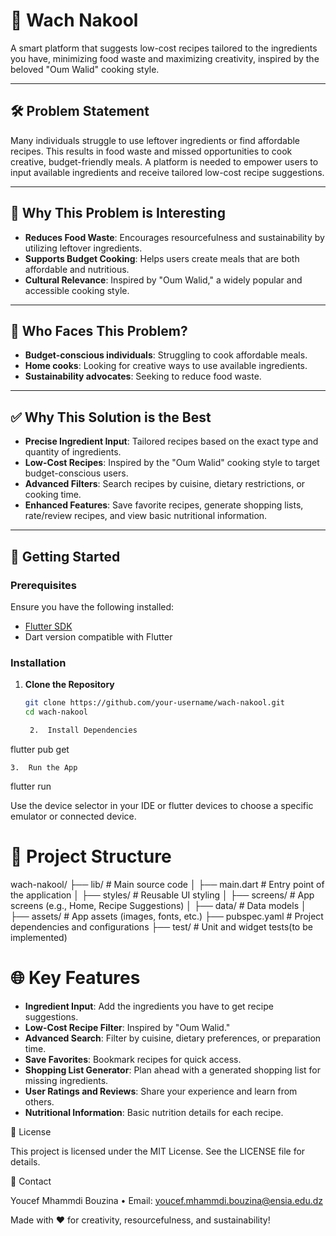 # 🥘 **Wach Nakool**  

A smart platform that suggests low-cost recipes tailored to the ingredients you have, minimizing food waste and maximizing creativity, inspired by the beloved "Oum Walid" cooking style.  

---

## 🛠️ **Problem Statement**  
Many individuals struggle to use leftover ingredients or find affordable recipes. This results in food waste and missed opportunities to cook creative, budget-friendly meals. A platform is needed to empower users to input available ingredients and receive tailored low-cost recipe suggestions.  

---

## 🌟 **Why This Problem is Interesting**  
- **Reduces Food Waste**: Encourages resourcefulness and sustainability by utilizing leftover ingredients.  
- **Supports Budget Cooking**: Helps users create meals that are both affordable and nutritious.  
- **Cultural Relevance**: Inspired by "Oum Walid," a widely popular and accessible cooking style.  

---

## 👥 **Who Faces This Problem?**  
- **Budget-conscious individuals**: Struggling to cook affordable meals.  
- **Home cooks**: Looking for creative ways to use available ingredients.  
- **Sustainability advocates**: Seeking to reduce food waste.  

---

## ✅ **Why This Solution is the Best**  
- **Precise Ingredient Input**: Tailored recipes based on the exact type and quantity of ingredients.  
- **Low-Cost Recipes**: Inspired by the "Oum Walid" cooking style to target budget-conscious users.  
- **Advanced Filters**: Search recipes by cuisine, dietary restrictions, or cooking time.  
- **Enhanced Features**: Save favorite recipes, generate shopping lists, rate/review recipes, and view basic nutritional information.  

---

## 🚀 **Getting Started**  

### Prerequisites  
Ensure you have the following installed:  
- [Flutter SDK](https://docs.flutter.dev/get-started/install)  
- Dart version compatible with Flutter  

### Installation  

1. **Clone the Repository**  
   ```bash
   git clone https://github.com/your-username/wach-nakool.git
   cd wach-nakool

	2.	Install Dependencies

flutter pub get


	3.	Run the App

flutter run

Use the device selector in your IDE or flutter devices to choose a specific emulator or connected device.

# 📂 Project Structure

wach-nakool/
├── lib/                     # Main source code
│   ├── main.dart            # Entry point of the application
│   ├── styles/             # Reusable UI styling
│   ├── screens/             # App screens (e.g., Home, Recipe Suggestions)
│   ├── data/              # Data models
│  
├── assets/                  # App assets (images, fonts, etc.)
├── pubspec.yaml             # Project dependencies and configurations
├── test/                    # Unit and widget tests(to be implemented)

# 🌐 Key Features

- **Ingredient Input**: Add the ingredients you have to get recipe suggestions.
- **Low-Cost Recipe Filter**: Inspired by "Oum Walid."
- **Advanced Search**: Filter by cuisine, dietary preferences, or preparation time.
- **Save Favorites**: Bookmark recipes for quick access.
- **Shopping List Generator**: Plan ahead with a generated shopping list for missing ingredients.
- **User Ratings and Reviews**: Share your experience and learn from others.
- **Nutritional Information**: Basic nutrition details for each recipe.



📜 License

This project is licensed under the MIT License. See the LICENSE file for details.

📧 Contact

Youcef Mhammdi Bouzina
	•	Email: youcef.mhammdi.bouzina@ensia.edu.dz

Made with ❤️ for creativity, resourcefulness, and sustainability!

